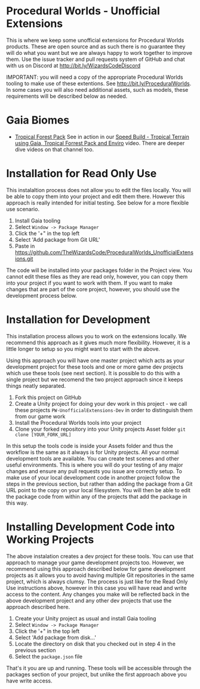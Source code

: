 # Procedural Worlds - Unofficial Extensions

This is where we keep some unofficial extensions for Procedural Worlds products. These are open source and as such there is no guarantee they will do what you want but we are always happy to work together to improve them. Use the issue tracker and pull requests system of GitHub and chat with us on Discord at http://bit.ly/WizardsCodeDiscord

IMPORTANT: you will need a copy of the appropriate Procedural Worlds tooling to make use of these extentions. See http://bit.ly/ProceduralWorlds. In some cases you will also need additional assets, such as models, these requirements will be described below as needed.

# Gaia Biomes

  * [Tropical Forest Pack](https://bit.ly/UnityTFP) See in action in our [Speed Build - Tropical Terrain using Gaia, Tropical Forrest Pack and Enviro](https://youtu.be/zciz3ZLNjJk) video. There are deeper dive videos on that channel too.

# Installation for Read Only Use 

This instalaltion process does not allow you to edit the files locally. You will be able to copy them into your project and edit them there. However this approach is really intended for initial testing. See below for a more flexible use scenario.

  1. Install Gaia tooling
  2. Select `Window -> Package Manager`
  3. Click the '+" in the top left
  4. Select 'Add package from Git URL'
  5. Paste in https://github.com/TheWizardsCode/ProceduralWorlds_UnofficialExtensions.git

  The code will be installed into your packages folder in the Project view. You cannot edit these files as they are read only, however, you can copy them into your project if you want to work with them. If you want to make changes that are part of the core project, however, you should use the development process below.

# Installation for Development

This installation process allows you to work on the extensions locally. We recommend this approach as it gives much more flexibility. However, it is a little longer to setup so you might want to start with the above.

Using this approach you will have one master project which acts as your development project for these tools and one or more game dev projects which use these tools (see next section). It is possible to do this with a single project but we recomend the two project approach since it keeps things neatly separated.

  1. Fork this project on GitHub
  2. Create a Unity project for doing your dev work in this project - we call these projects `PW-UnofficialExtensions-Dev` in order to distinguish them from our game work
  3. Install the Procedural Worlds tools into your project
  4. Clone your forked repository into your Unity projects Asset folder `git clone [YOUR_FORK_URL]`
  
In this setup the tools code is inside your Assets folder and thus the workflow is the same as it always is for Unity projects. All your normal development tools are available. You can create test scenes and other useful environments. This is where you will do your testing of any major changes and ensure any pull requests you issue are correctly setup. To make use of your local development code in another project follow the steps in the previous section, but rather than adding the package from a Git URL point to the copy on your local filesystem. You will then be able to edit the package code from within any of the projects that add the package in this way.

# Installing Development Code into Working Projects

The above instalation creates a dev project for these tools. You can use that approach to manage your game development projects too. However, we recommend using this approach described below for game development projects as it allows you to avoid having multiple Git repositories in the same project, which is always clumsy. The process is just like for the Read Only Use instructions above, however in this case you will have read and write access to the content. Any changes you make will be reflected back in the above development project and any other dev projects that use the approach described here.

  1. Create your Unity project as usual and install Gaia tooling
  2. Select `Window -> Package Manager`
  3. Click the '+" in the top left
  4. Select 'Add package from disk...'
  5. Locate the directory on disk that you checked out in step 4 in the previous section
  6. Select the `package.json` file

That's it you are up and running. These tools will be accessible through the packages section of your project, but unlike the first approach above you have write access.
